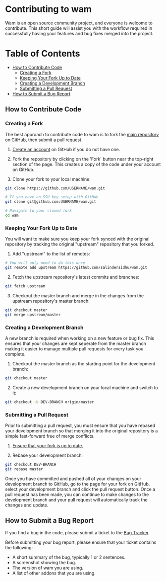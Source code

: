 # Contributing to wam

Wam is an open source community project, and everyone is welcome to contribute. This short guide will assist you with the workflow required in successfully having your features and bug fixes merged into the project.

# Table of Contents
* [How to Contribute Code](#how-to-contribute-code)
    * [Creating a Fork](#creating-a-fork)
    * [Keeping Your Fork Up to Date](#keeping-your-fork-up-to-date)
    * [Creating a Development Branch](#creating-a-development-branch)
    * [Submitting a Pull Request](#submitting-a-pull-request)
* [How to Submit a Bug Report](#how-to-submit-a-bug-report)

## How to Contribute Code

### Creating a Fork
The best approach to contribute code to wam is to fork the [main repository](https://github.com/salindersidhu/wam) on GitHub, then submit a pull request.

1. [Create an account](https://github.com/join) on GitHub if you do not have one.

2. Fork the repository by clicking on the 'Fork' button near the top-right section of the page. This creates a copy of the code under your account on GitHub.

3. Clone your fork to your local machine:

```bash
git clone https://github.com/USERNAME/wam.git

# If you have an SSH key setup with GitHub
git clone git@github.com:USERNAME/wam.git

# Navigate to your cloned fork
cd wam
```

### Keeping Your Fork Up to Date
You will want to make sure you keep your fork synced with the original repository by tracking the original "upstream" repository that you forked.

1. Add "upstream" to the list of remotes:

```bash
# You will only need to do this once
git remote add upstream https://github.com/salindersidhu/wam.git
```

2. Fetch the upstream repository's latest commits and branches:

```bash
git fetch upstream
```

3. Checkout the master branch and merge in the changes from the upstream repository's master branch:

```bash
git checkout master
git merge upstream/master
```

### Creating a Development Branch
A new branch is required when working on a new feature or bug fix. This ensures that your changes are kept seperate from the master branch making it easier to manage multiple pull requests for every task you complete.

1. Checkout the master branch as the starting point for the development branch:

```bash
git checkout master
```

2. Create a new development branch on your local machine and switch to it:

```bash
git checkout -b DEV-BRANCH origin/master
```

### Submitting a Pull Request
Prior to submitting a pull request, you must ensure that you have rebased your
development branch so that merging it into the original repository is a simple
fast-forward free of merge conflicts.

1. [Ensure that your fork is up to date.](#keeping-your-fork-up-to-date)

2. Rebase your development branch:

```bash
git checkout DEV-BRANCH
git rebase master
```

Once you have committed and pushed all of your changes on your development branch to GitHub, go to the page for your fork on GitHub, select your development branch and click the pull request button. Once a pull request has been made, you can continue to make changes to the development branch and your pull request will automatically track the changes and update.


## How to Submit a Bug Report

If you find a bug in the code, please submit a ticket to the [Bug Tracker](https://github.com/salindersidhu/wam/issues).

Before submitting your bug report, please ensure that your ticket contains the following:

- A short summary of the bug, typically 1 or 2 sentences.
- A screenshot showing the bug.
- The version of wam you are using.
- A list of other addons that you are using.
